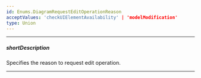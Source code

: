```yaml
---
id: Enums.DiagramRequestEditOperationReason
acceptValues: 'checkUIElementAvailability' | 'modelModification'
type: Union
---
```

---
##### shortDescription
Specifies the reason to request edit operation.

---
<!--
dxDiagramOptions.onRequestEditOperation(api-reference/10 UI Components/dxDiagram/1 Configuration/onRequestEditOperation.md)
-->
